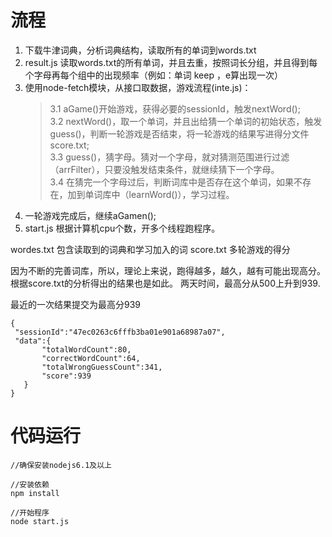# 流程  
  
  1. 下载牛津词典，分析词典结构，读取所有的单词到words.txt
  2. result.js 读取words.txt的所有单词，并且去重，按照词长分组，并且得到每个字母再每个组中的出现频率（例如：单词 keep ，e算出现一次）  
  3. 使用node-fetch模块，从接口取数据，游戏流程(inte.js)：  
     >3.1 aGame()开始游戏，获得必要的sessionId，触发nextWord();  
      3.2 nextWord()，取一个单词，并且出给猜一个单词的初始状态，触发guess()，判断一轮游戏是否结束，将一轮游戏的结果写进得分文件score.txt;  
      3.3 guess()，猜字母。猜对一个字母，就对猜测范围进行过滤（arrFilter），只要没触发结束条件，就继续猜下一个字母。  
      3.4 在猜完一个字母过后，判断词库中是否存在这个单词，如果不存在，加到单词库中（learnWord()），学习过程。  
 4. 一轮游戏完成后，继续aGamen();
 5. start.js 根据计算机cpu个数，开多个线程跑程序。
 
 
 wordes.txt 包含读取到的词典和学习加入的词
 score.txt 多轮游戏的得分
 
 因为不断的完善词库，所以，理论上来说，跑得越多，越久，越有可能出现高分。根据score.txt的分析得出的结果也是如此。
 两天时间，最高分从500上升到939.
 
 最近的一次结果提交为最高分939
 
 ```
{
  "sessionId":"47ec0263c6fffb3ba01e901a68987a07",
  "data":{
        "totalWordCount":80,
        "correctWordCount":64,
        "totalWrongGuessCount":341,
        "score":939
    }
}
 ```
 
 
 # 代码运行
  ```
  //确保安装nodejs6.1及以上
  
  //安装依赖
  npm install  
  
  //开始程序
  node start.js
  ```